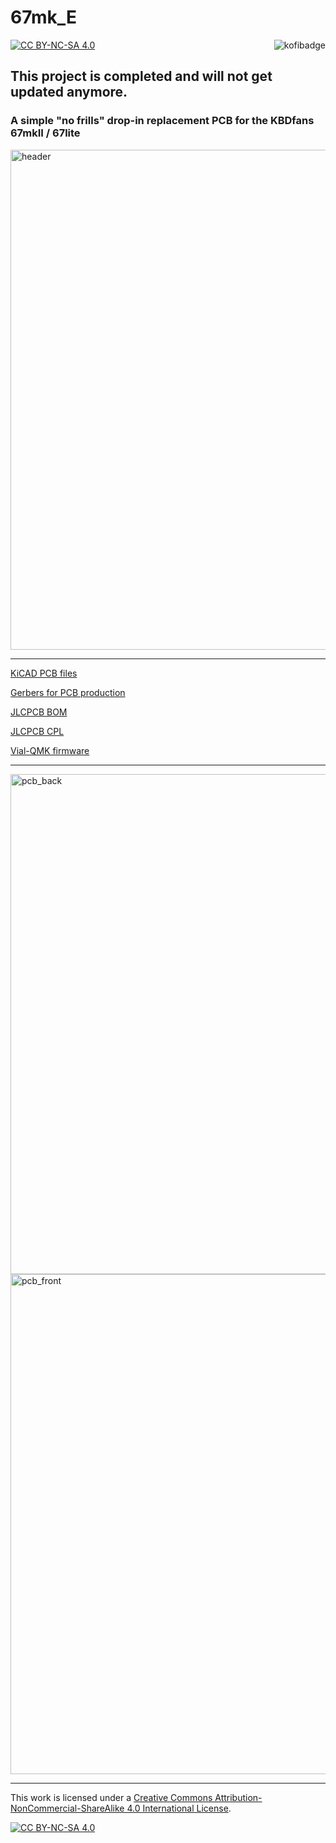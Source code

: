 # 67mk_E

[![CC BY-NC-SA 4.0][cc-by-nc-sa-shield]][cc-by-nc-sa]<a href="https://ko-fi.com/kb_elmo"><img src="https://i.imgur.com/9T0bvqO.png" alt="kofibadge" align="right"/></a>

## This project is completed and will not get updated anymore.

### A simple "no frills" drop-in replacement PCB for the KBDfans 67mkII / 67lite

<img src="https://i.imgur.com/EnMy6IY.jpg" alt="header" width="800"/>

---

[KiCAD PCB files](pcb/)

[Gerbers for PCB production](pcb/gerbers/)

[JLCPCB BOM](pcb/fab/67_E_bom_jlc.csv)

[JLCPCB CPL](pcb/fab/67_E_cpl_jlc.csv)

[Vial-QMK firmware](firmware/)

---

<img src="pcb/back.png" alt="pcb_back" width="800"/>
<img src="pcb/front.png" alt="pcb_front" width="800"/>

---

This work is licensed under a
[Creative Commons Attribution-NonCommercial-ShareAlike 4.0 International License][cc-by-nc-sa].

[![CC BY-NC-SA 4.0][cc-by-nc-sa-image]][cc-by-nc-sa]

[cc-by-nc-sa]: http://creativecommons.org/licenses/by-nc-sa/4.0/
[cc-by-nc-sa-image]: https://licensebuttons.net/l/by-nc-sa/4.0/88x31.png
[cc-by-nc-sa-shield]: https://img.shields.io/badge/License-CC%20BY--NC--SA%204.0-lightgrey.svg
